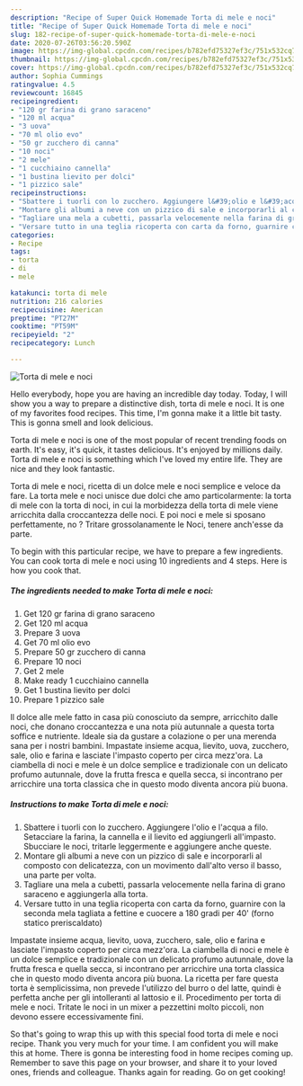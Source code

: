 ```yaml
---
description: "Recipe of Super Quick Homemade Torta di mele e noci"
title: "Recipe of Super Quick Homemade Torta di mele e noci"
slug: 182-recipe-of-super-quick-homemade-torta-di-mele-e-noci
date: 2020-07-26T03:56:20.590Z
image: https://img-global.cpcdn.com/recipes/b782efd75327ef3c/751x532cq70/torta-di-mele-e-noci-recipe-main-photo.jpg
thumbnail: https://img-global.cpcdn.com/recipes/b782efd75327ef3c/751x532cq70/torta-di-mele-e-noci-recipe-main-photo.jpg
cover: https://img-global.cpcdn.com/recipes/b782efd75327ef3c/751x532cq70/torta-di-mele-e-noci-recipe-main-photo.jpg
author: Sophia Cummings
ratingvalue: 4.5
reviewcount: 16845
recipeingredient:
- "120 gr farina di grano saraceno"
- "120 ml acqua"
- "3 uova"
- "70 ml olio evo"
- "50 gr zucchero di canna"
- "10 noci"
- "2 mele"
- "1 cucchiaino cannella"
- "1 bustina lievito per dolci"
- "1 pizzico sale"
recipeinstructions:
- "Sbattere i tuorli con lo zucchero. Aggiungere l&#39;olio e l&#39;acqua a filo. Setacciare la farina, la cannella e il lievito ed aggiungerli all&#39;impasto. Sbucciare le noci, tritarle leggermente e aggiungere anche queste."
- "Montare gli albumi a neve con un pizzico di sale e incorporarli al composto con delicatezza, con un movimento dall&#39;alto verso il basso, una parte per volta."
- "Tagliare una mela a cubetti, passarla velocemente nella farina di grano saraceno e aggiungerla alla torta."
- "Versare tutto in una teglia ricoperta con carta da forno, guarnire con la seconda mela tagliata a fettine e cuocere a 180 gradi per 40&#39; (forno statico preriscaldato)"
categories:
- Recipe
tags:
- torta
- di
- mele

katakunci: torta di mele 
nutrition: 216 calories
recipecuisine: American
preptime: "PT27M"
cooktime: "PT59M"
recipeyield: "2"
recipecategory: Lunch

---
```



![Torta di mele e noci](https://img-global.cpcdn.com/recipes/b782efd75327ef3c/751x532cq70/torta-di-mele-e-noci-recipe-main-photo.jpg)

Hello everybody, hope you are having an incredible day today. Today, I will show you a way to prepare a distinctive dish, torta di mele e noci. It is one of my favorites food recipes. This time, I'm gonna make it a little bit tasty. This is gonna smell and look delicious.

Torta di mele e noci is one of the most popular of recent trending foods on earth. It's easy, it's quick, it tastes delicious. It's enjoyed by millions daily. Torta di mele e noci is something which I've loved my entire life. They are nice and they look fantastic.

Torta di mele e noci, ricetta di un dolce mele e noci semplice e veloce da fare. La torta mele e noci unisce due dolci che amo particolarmente: la torta di mele con la torta di noci, in cui la morbidezza della torta di mele viene arricchita dalla croccantezza delle noci. E poi noci e mele si sposano perfettamente, no ? Tritare grossolanamente le Noci, tenere anch&#39;esse da parte.


To begin with this particular recipe, we have to prepare a few ingredients. You can cook torta di mele e noci using 10 ingredients and 4 steps. Here is how you cook that.

<!--inarticleads1-->

##### The ingredients needed to make Torta di mele e noci:

1. Get 120 gr farina di grano saraceno
1. Get 120 ml acqua
1. Prepare 3 uova
1. Get 70 ml olio evo
1. Prepare 50 gr zucchero di canna
1. Prepare 10 noci
1. Get 2 mele
1. Make ready 1 cucchiaino cannella
1. Get 1 bustina lievito per dolci
1. Prepare 1 pizzico sale


Il dolce alle mele fatto in casa più conosciuto da sempre, arricchito dalle noci, che donano croccantezza e una nota più autunnale a questa torta soffice e nutriente. Ideale sia da gustare a colazione o per una merenda sana per i nostri bambini. Impastate insieme acqua, lievito, uova, zucchero, sale, olio e farina e lasciate l&#39;impasto coperto per circa mezz&#39;ora. La ciambella di noci e mele è un dolce semplice e tradizionale con un delicato profumo autunnale, dove la frutta fresca e quella secca, si incontrano per arricchire una torta classica che in questo modo diventa ancora più buona. 

<!--inarticleads2-->

##### Instructions to make Torta di mele e noci:

1. Sbattere i tuorli con lo zucchero. Aggiungere l&#39;olio e l&#39;acqua a filo. Setacciare la farina, la cannella e il lievito ed aggiungerli all&#39;impasto. Sbucciare le noci, tritarle leggermente e aggiungere anche queste.
1. Montare gli albumi a neve con un pizzico di sale e incorporarli al composto con delicatezza, con un movimento dall&#39;alto verso il basso, una parte per volta.
1. Tagliare una mela a cubetti, passarla velocemente nella farina di grano saraceno e aggiungerla alla torta.
1. Versare tutto in una teglia ricoperta con carta da forno, guarnire con la seconda mela tagliata a fettine e cuocere a 180 gradi per 40&#39; (forno statico preriscaldato)


Impastate insieme acqua, lievito, uova, zucchero, sale, olio e farina e lasciate l&#39;impasto coperto per circa mezz&#39;ora. La ciambella di noci e mele è un dolce semplice e tradizionale con un delicato profumo autunnale, dove la frutta fresca e quella secca, si incontrano per arricchire una torta classica che in questo modo diventa ancora più buona. La ricetta per fare questa torta è semplicissima, non prevede l&#39;utilizzo del burro o del latte, quindi è perfetta anche per gli intolleranti al lattosio e il. Procedimento per torta di mele e noci. Tritate le noci in un mixer a pezzettini molto piccoli, non devono essere eccessivamente fini. 

So that's going to wrap this up with this special food torta di mele e noci recipe. Thank you very much for your time. I am confident you will make this at home. There is gonna be interesting food in home recipes coming up. Remember to save this page on your browser, and share it to your loved ones, friends and colleague. Thanks again for reading. Go on get cooking!
